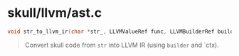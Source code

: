 # skull/llvm/ast.c

```c
void str_to_llvm_ir(char *str_, LLVMValueRef func, LLVMBuilderRef builder, LLVMContextRef llvm_ctx)
```

> Convert skull code from `str` into LLVM IR (using `builder` and `ctx).

